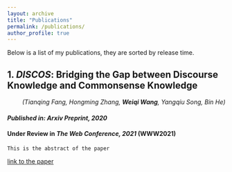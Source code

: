 ```yaml
---
layout: archive
title: "Publications"
permalink: /publications/
author_profile: true
---
```


Below is a list of my publications, they are sorted by release time.

## 1. ***DISCOS***: Bridging the Gap between Discourse Knowledge and Commonsense Knowledge

<div style="text-align: right"><i>(Tianqing Fang, Hongming Zhang, <b>Weiqi Wang</b>, Yangqiu Song, Bin He)</i></div>

#### *Published in: Arxiv Preprint, 2020*
#### Under Review in *The Web Conference, 2021* **(WWW2021)**

```angular2html
This is the abstract of the paper
```
[link to the paper](https://mighty-weaver.github.io/)